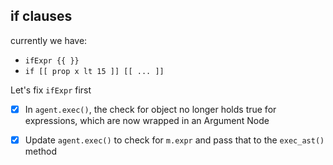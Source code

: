 ## if clauses

currently we have:

* `ifExpr {{ }} `
* `if [[ prop x lt 15 ]] [[ ... ]] `

Let's fix `ifExpr` first

* [x] In `agent.exec()`, the check for object no longer holds true for expressions, which are now wrapped in an Argument Node
* [x] Update `agent.exec()` to check for `m.expr` and pass that to the `exec_ast()` method

